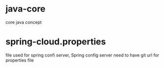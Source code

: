 # java-core
core java concept

# spring-cloud.properties
file used for spring confi server, Spring config server need to have git url for properties file
